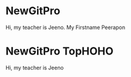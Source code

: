 # NewGitPro
Hi, my teacher is Jeeno. My Firstname Peerapon
# NewGitPro TopHOHO
Hi, my teacher is Jeeno
